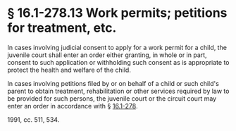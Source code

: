 # § 16.1-278.13 Work permits; petitions for treatment, etc.

<p>In cases involving judicial consent to apply for a work permit for a child, the juvenile court shall enter an order either granting, in whole or in part, consent to such application or withholding such consent as is appropriate to protect the health and welfare of the child.</p><p>In cases involving petitions filed by or on behalf of a child or such child's parent to obtain treatment, rehabilitation or other services required by law to be provided for such persons, the juvenile court or the circuit court may enter an order in accordance with § <a href='http://law.lis.virginia.gov/vacode/16.1-278/'>16.1-278</a>.</p><p>1991, cc. 511, 534.</p>